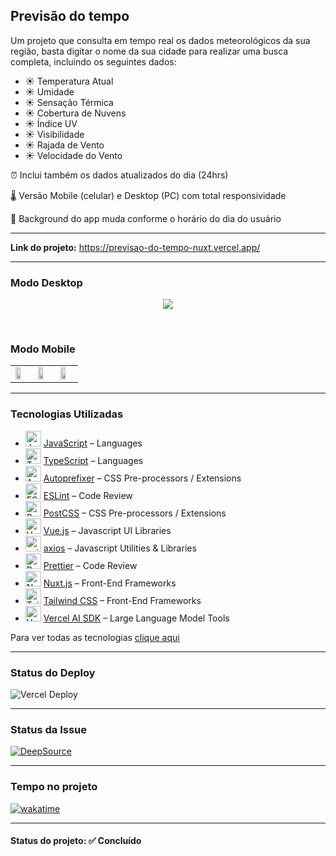 <h2>Previsão do tempo</h2>

<p>Um projeto que consulta em tempo real os dados meteorológicos da sua região, basta digitar o nome da sua cidade para realizar uma busca completa, incluindo os seguintes dados:</p>

<ul>
<li>☀️ Temperatura Atual</li>
<li>☀️ Umidade</li>
<li>☀️ Sensação Térmica</li>
<li>☀️ Cobertura de Nuvens</li>
<li>☀️ Índice UV</li>
<li>☀️ Visibilidade</li>
<li>☀️ Rajada de Vento</li>
<li>☀️ Velocidade do Vento</li>
</ul>

<p>⏰ Inclui também os dados atualizados do dia (24hrs)</p>

<p>🌡️ Versão Mobile (celular) e Desktop (PC) com total responsividade</p>

<p>🎨 Background do app muda conforme o horário do dia do usuário</p>

<hr>

<strong>Link do projeto:</strong> <a href="https://previsao-do-tempo-nuxt.vercel.app/" target="_blank" >https://previsao-do-tempo-nuxt.vercel.app/</a>

<hr>

<h3><strong>Modo Desktop</strong></h3>
<p align="center">
  <img src="./img-readme/Previsão-do-Tempo-app.jpg">
</p>

<br />

<h3><strong>Modo Mobile</strong></h3>
<p align="center">
  <table>
  <tr>
    <td>
      <img src="./img-readme/Previsão-do-Tempo-mobile-manha.jpg" width="65%">
    </td>
    <td>
      <img src="./img-readme/Previsão-do-Tempo-mobile-tarde.jpg" width="65%">
    </td>
    <td>
      <img src="./img-readme/Previsão-do-Tempo-mobile-noite.jpg" width="65%">
    </td>
  </tr>
</table>
</p>

<hr>

<h3><strong>Tecnologias Utilizadas</strong></h3>

- <img width='25' height='25' src='https://img.stackshare.io/service/1209/javascript.jpeg' alt='JavaScript'/> [JavaScript](https://developer.mozilla.org/en-US/docs/Web/JavaScript) – Languages
- <img width='25' height='25' src='https://img.stackshare.io/service/1612/bynNY5dJ.jpg' alt='TypeScript'/> [TypeScript](http://www.typescriptlang.org) – Languages
- <img width='25' height='25' src='https://img.stackshare.io/service/2202/72d087642cfce6fef6f2dabec5bf49e8_400x400.png' alt='Autoprefixer'/> [Autoprefixer](https://github.com/postcss/autoprefixer) – CSS Pre-processors / Extensions
- <img width='25' height='25' src='https://img.stackshare.io/service/3337/Q4L7Jncy.jpg' alt='ESLint'/> [ESLint](http://eslint.org/) – Code Review
- <img width='25' height='25' src='https://img.stackshare.io/service/3339/rlFcjEdI.png' alt='PostCSS'/> [PostCSS](https://github.com/postcss/postcss) – CSS Pre-processors / Extensions
- <img width='25' height='25' src='https://img.stackshare.io/service/3837/paeckCWC.png' alt='Vue.js'/> [Vue.js](http://vuejs.org/) – Javascript UI Libraries
- <img width='25' height='25' src='https://img.stackshare.io/no-img-open-source.png' alt='axios'/> [axios](https://github.com/mzabriskie/axios) – Javascript Utilities & Libraries
- <img width='25' height='25' src='https://img.stackshare.io/service/7035/default_66f265943abed56bcdbfca1c866a4261b1fbb063.jpg' alt='Prettier'/> [Prettier](https://prettier.io/) – Code Review
- <img width='25' height='25' src='https://img.stackshare.io/service/7304/23360933.png' alt='Nuxt.js'/> [Nuxt.js](https://nuxtjs.org) – Front-End Frameworks
- <img width='25' height='25' src='https://img.stackshare.io/service/8158/default_660b7c41c3ba489cb581eec89c04655404258c19.png' alt='Tailwind CSS'/> [Tailwind CSS](https://tailwindcss.com) – Front-End Frameworks
- <img width='25' height='25' src='https://img.stackshare.io/service/101756/default_4f2991cba3ec7fdd1cc87de69f4868157b0f2001.png' alt='Vercel AI SDK'/> [Vercel AI SDK](https://sdk.vercel.ai/docs) – Large Language Model Tools

Para ver todas as tecnologias [clique aqui](/techstack.md)

<hr>

<h3>Status do Deploy</h3>

<img src="https://therealsujitk-vercel-badge.vercel.app/?app=previsao-do-tempo-nuxt&style=plastic" alt="Vercel Deploy">

<hr>

<h3>Status da Issue</h3>

<a href="https://app.deepsource.com/gh/EdiJunior88/Previsao_do_Tempo/" target="_blank"><img alt="DeepSource" title="DeepSource" src="https://app.deepsource.com/gh/EdiJunior88/Previsao_do_Tempo.svg/?label=resolved+issues&show_trend=true&token=L5Hr93aHR9nbRU5km9B0yCsb"/></a>

<hr>

<h3>Tempo no projeto</h3>

<p>
 <a href="https://wakatime.com/badge/github/EdiJunior88/Previsao_do_Tempo">
  <img src="https://wakatime.com/badge/github/EdiJunior88/Previsao_do_Tempo.svg" alt="wakatime">
 </a>
</p>

<hr>

<h4><b>Status do projeto:</b> ✅ Concluído</h4>
